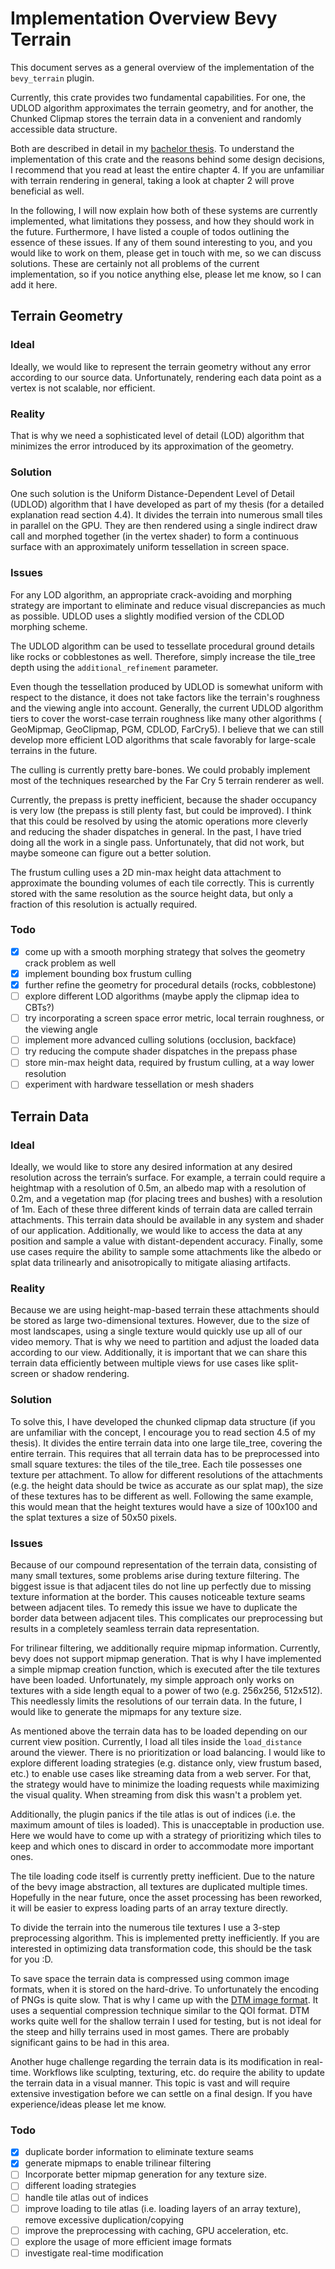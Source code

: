 # Implementation Overview Bevy Terrain

This document serves as a general overview of the implementation of the `bevy_terrain` plugin.

Currently, this crate provides two fundamental capabilities.
For one, the UDLOD algorithm approximates the terrain geometry, and for another, the Chunked Clipmap stores the terrain
data in a convenient and randomly accessible data structure.

Both are described in detail in
my [bachelor thesis]([https://github.com/kurtkuehnert/terrain_renderer/blob/main/Thesis.pdf](https://github.com/kurtkuehnert/terrain_renderer/blob/main/Thesis.pdf)).
To understand the implementation of this crate and the reasons behind some design decisions, I recommend that you read
at least the entire chapter 4.
If you are unfamiliar with terrain rendering in general, taking a look at chapter 2 will prove beneficial as well.

In the following, I will now explain how both of these systems are currently implemented, what limitations they possess,
and how they should work in the future.
Furthermore, I have listed a couple of todos outlining the essence of these issues.
If any of them sound interesting to you, and you would like to work on them, please get in touch with me, so we can
discuss solutions.
These are certainly not all problems of the current implementation, so if you notice anything else, please let me know,
so I can add it here.

## Terrain Geometry

### Ideal

Ideally, we would like to represent the terrain geometry without any error according to our source data. Unfortunately,
rendering each data point as a vertex is not scalable, nor efficient.

### Reality

That is why we need a sophisticated level of detail (LOD) algorithm that minimizes the error introduced by its
approximation of the geometry.

### Solution

One such solution is the Uniform Distance-Dependent Level of Detail (UDLOD) algorithm that I have developed as part of
my thesis (for a detailed explanation read section 4.4).
It divides the terrain into numerous small tiles in parallel on the GPU. They are then rendered using a single indirect
draw call and morphed together (in the vertex shader) to form a continuous surface with an approximately uniform
tessellation in screen space.

### Issues

For any LOD algorithm, an appropriate crack-avoiding and morphing strategy are important to eliminate and reduce visual
discrepancies as much as possible.
UDLOD uses a slightly modified version of the CDLOD morphing scheme.

The UDLOD algorithm can be used to tessellate procedural ground details like rocks or cobblestones as well.
Therefore, simply increase the tile_tree depth using the `additional_refinement` parameter.

Even though the tessellation produced by UDLOD is somewhat uniform with respect to the distance, it does not take
factors like the terrain's roughness and the viewing angle into account.
Generally, the current UDLOD algorithm tiers to cover the worst-case terrain roughness like many other algorithms (
GeoMipmap, GeoClipmap, PGM, CDLOD, FarCry5).
I believe that we can still develop more efficient LOD algorithms that scale favorably for large-scale terrains in the
future.

The culling is currently pretty bare-bones.
We could probably implement most of the techniques researched by the Far Cry 5 terrain renderer as well.

Currently, the prepass is pretty inefficient, because the shader occupancy is very low (the prepass is still plenty
fast, but could be improved).
I think that this could be resolved by using the atomic operations more cleverly and reducing the shader dispatches in
general.
In the past, I have tried doing all the work in a single pass.
Unfortunately, that did not work, but maybe someone can figure out a better solution.

The frustum culling uses a 2D min-max height data attachment to approximate the bounding volumes of each tile correctly.
This is currently stored with the same resolution as the source height data, but only a fraction of this resolution is
actually required.

### Todo

- [x]  come up with a smooth morphing strategy that solves the geometry crack problem as well
- [x]  implement bounding box frustum culling
- [x]  further refine the geometry for procedural details (rocks, cobblestone)
- [ ]  explore different LOD algorithms (maybe apply the clipmap idea to CBTs?)
- [ ]  try incorporating a screen space error metric, local terrain roughness, or the viewing angle
- [ ]  implement more advanced culling solutions (occlusion, backface)
- [ ]  try reducing the compute shader dispatches in the prepass phase
- [ ]  store min-max height data, required by frustum culling, at a way lower resolution
- [ ]  experiment with hardware tessellation or mesh shaders

## Terrain Data

### Ideal

Ideally, we would like to store any desired information at any desired resolution across the terrain’s surface.
For example, a terrain could require a heightmap with a resolution of 0.5m, an albedo map with a resolution of 0.2m, and
a vegetation map (for placing trees and bushes) with a resolution of 1m.
Each of these three different kinds of terrain data are called terrain attachments.
This terrain data should be available in any system and shader of our application. Additionally, we would like to access
the data at any position and sample a value with distant-dependent accuracy.
Finally, some use cases require the ability to sample some attachments like the albedo or splat data trilinearly and
anisotropically to mitigate aliasing artifacts.

### Reality

Because we are using height-map-based terrain these attachments should be stored as large two-dimensional textures.
However, due to the size of most landscapes, using a single texture would quickly use up all of our video memory.
That is why we need to partition and adjust the loaded data according to our view.
Additionally, it is important that we can share this terrain data efficiently between multiple views for use cases like
split-screen or shadow rendering.

### Solution

To solve this, I have developed the chunked clipmap data structure (if you are unfamiliar with the concept, I encourage
you to read section 4.5 of my thesis).
It divides the entire terrain data into one large tile_tree, covering the entire terrain.
This requires that all terrain data has to be preprocessed into small square textures: the tiles of the tile_tree.
Each tile possesses one texture per attachment. To allow for different resolutions of the attachments (e.g. the
height data should be twice as accurate as our splat map), the size of these textures has to be different as well.
Following the same example, this would mean that the height textures would have a size of 100x100 and the splat textures
a size of 50x50 pixels.

### Issues

Because of our compound representation of the terrain data, consisting of many small textures, some problems arise
during texture filtering.
The biggest issue is that adjacent tiles do not line up perfectly due to missing texture information at the border.
This causes noticeable texture seams between adjacent tiles.
To remedy this issue we have to duplicate the border data between adjacent tiles.
This complicates our preprocessing but results in a completely seamless terrain data representation.

For trilinear filtering, we additionally require mipmap information.
Currently, bevy does not support mipmap generation.
That is why I have implemented a simple mipmap creation function, which is executed after the tile textures have
been loaded. Unfortunately, my simple approach only works on textures with a side length equal to a power of two (e.g.
256x256, 512x512).
This needlessly limits the resolutions of our terrain data.
In the future, I would like to generate the mipmaps for any texture size.

As mentioned above the terrain data has to be loaded depending on our current view position.
Currently, I load all tiles inside the `load_distance` around the viewer.
There is no prioritization or load balancing. I would like to explore different loading strategies (e.g. distance only,
view frustum based, etc.) to enable use cases like streaming data from a web server.
For that, the strategy would have to minimize the loading requests while maximizing the visual quality.
When streaming from disk this wasn't a problem yet.

Additionally, the plugin panics if the tile atlas is out of indices (i.e. the maximum amount of tiles is
loaded).
This is unacceptable in production use.
Here we would have to come up with a strategy of prioritizing which tiles to keep and which ones to discard in
order to accommodate more important ones.

The tile loading code itself is currently pretty inefficient.
Due to the nature of the bevy image abstraction, all textures are duplicated multiple times.
Hopefully in the near future, once the asset processing has been reworked, it will be easier to express loading parts of
an array texture directly.

To divide the terrain into the numerous tile textures I use a 3-step preprocessing algorithm.
This is implemented pretty inefficiently.
If you are interested in optimizing data transformation code, this should be the task for you :D.

To save space the terrain data is compressed using common image formats, when it is stored on the hard-drive.
To unfortunately the encoding of PNGs is quite slow.
That is why I came up with the [DTM image format](https://github.com/kurtkuehnert/dtm).
It uses a sequential compression technique similar to the QOI format.
DTM works quite well for the shallow terrain I used for testing, but is not ideal for the steep and hilly terrains used
in most games.
There are probably significant gains to be had in this area.

Another huge challenge regarding the terrain data is its modification in real-time.
Workflows like sculpting, texturing, etc. do require the ability to update the terrain data in a visual manner.
This topic is vast and will require extensive investigation before we can settle on a final design.
If you have experience/ideas please let me know.

### Todo

- [x]  duplicate border information to eliminate texture seams
- [x]  generate mipmaps to enable trilinear filtering
- [ ]  Incorporate better mipmap generation for any texture size.
- [ ]  different loading strategies
- [ ]  handle tile atlas out of indices
- [ ]  improve loading to tile atlas (i.e. loading layers of an array texture), remove excessive
  duplication/copying
- [ ]  improve the preprocessing with caching, GPU acceleration, etc.
- [ ]  explore the usage of more efficient image formats
- [ ]  investigate real-time modification
